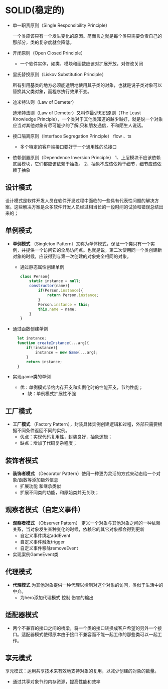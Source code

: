 # SOLID(稳定的)

- 单一职责原则（Single Responsibility Principle）

  一个类应该只有一个发生变化的原因。简而言之就是每个类只需要负责自己的那部分，类的复杂度就会降低。

- 开闭原则（Open Closed Principle）

  - 一个软件实体，如类、模块和函数应该对扩展开放，对修改关闭

 - 里氏替换原则（Liskov Substitution Principle）

   所有引用基类的地方必须能透明地使用其子类的对象，也就是说子类对象可以替换其父类对象，而程序执行效果不变。

 - 迪米特法则（Law of Demeter）

   迪米特法则（Law of Demeter）又叫作最少知识原则（The Least Knowledge Principle），一个类对于其他类知道的越少越好，就是说一个对象应当对其他对象有尽可能少的了解,只和朋友通信，不和陌生人说话。

 - 接口隔离原则（Interface Segregation Principle） flow 、ts

      - 多个特定的客户端接口要好于一个通用性的总接口

 - 依赖倒置原则（Dependence Inversion Principle）
   1、上层模块不应该依赖底层模块，它们都应该依赖于抽象。
   2、抽象不应该依赖于细节，细节应该依赖于抽象



## 设计模式

​		设计模式是软件开发人员在软件开发过程中面临的一些具有代表性问题的解决方案。这些解决方案是众多软件开发人员经过相当长的一段时间的试验和错误总结出来的；

## 单例模式

- **单例模式** （Singleton Pattern）又称为单体模式，保证一个类只有一个实例，并提供一个访问它的全局访问点。也就是说，第二次使用同一个类创建新对象的时候，应该得到与第一次创建的对象完全相同的对象。

  - 通过静态属性创建单例

    ```javascript
    class Person{
        static instance = null;
        constructor(name){
            if(Person.instance){
                return Person.instance;
            }
            Person.instance = this;
            this.name = name;
        }
    }
    ```
  
- 通过函数创建单例
  
  ```javascript
    let instance;
    function createInstance(...arg){
        if(!instance){
            instance = new Game(...arg);
        }
        return instance;
    }
    ```
  
- 实现game类的单例
  
  - 优：单例模式节约内存开支和实例化时的性能开支，节约性能；
    - 缺：单例模式扩展性不强
  
  


## 工厂模式

-  **工厂模式** （Factory Pattern），封装具体实例创建逻辑和过程，外部只需要根据不同条件返回不同的实例。
   - 优点：实现代码复用性，封装良好，抽象逻辑；
   - 缺点：增加了代码复杂程度；

## 装饰者模式

-  **装饰者模式** （Decorator Pattern）使用一种更为灵活的方式来动态给一个对象/函数等添加额外信息
   - 扩展功能 和继承类似
   - 扩展不同类的功能，和原始类并无关联；



## 观察者模式（自定义事件）

-  **观察者模式** （Observer Pattern） 定义一个对象与其他对象之间的一种依赖关系，当对象发生某种变化的时候，依赖它的其它对象都会得到更新
   - 自定义事件绑定addEvent
   - 自定义事件触发trigger
   - 自定义事件移除removeEvent
-  实现案例GameEvent类

## 代理模式

- **代理模式** 为其他对象提供一种代理以控制对这个对象的访问，类似于生活中的中介。
  - 为hero添加代理模式 控制 伤害的输出

## 适配器模式

- 两个不兼容的接口之间的桥梁，将一个类的接口转换成客户希望的另外一个接口。适配器模式使得原本由于接口不兼容而不能一起工作的那些类可以一起工作。



## 享元模式

享元模式：运用共享技术来有效地支持对象的复用，以减少创建的对象的数量。

- 通过共享对象节约内存资源，提高性能和效率

  